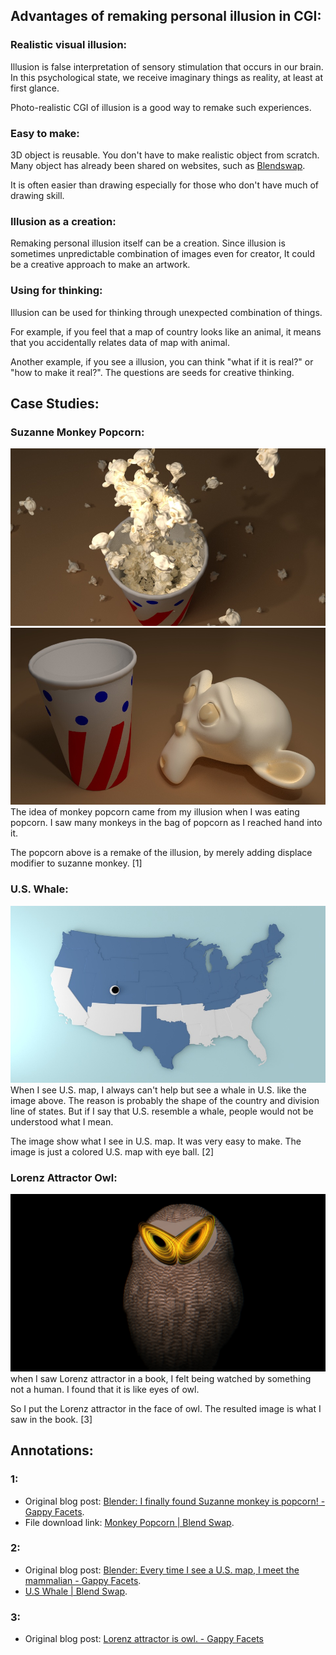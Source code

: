 ## Advantages of remaking personal illusion in CGI:

### Realistic visual illusion:

Illusion is false interpretation of sensory stimulation that occurs in our brain. In this psychological state, we receive imaginary things as reality, at least at first glance.

Photo-realistic CGI of illusion is a good way to remake such experiences.

### Easy to make:

3D object is reusable. You don't have to make realistic object from scratch. Many object has already been shared on websites, such as [Blendswap](http://www.blendswap.com/blends).

It is often easier than drawing especially for those who don't have much of drawing skill.

### Illusion as a creation:

Remaking personal illusion itself can be a creation. Since illusion is sometimes unpredictable combination of images even for creator, It could be a creative approach to make an artwork.

### Using for thinking:

Illusion can be used for thinking through unexpected combination of things.

For example, if you feel that a map of country looks like an animal, it means that you accidentally relates data of map with animal.

Another example, if you see a illusion, you can think "what if it is real?" or "how to make it real?". The questions are seeds for creative thinking.  

## Case Studies:

### Suzanne Monkey Popcorn:

[![monkey_popcorn3_setting1_orangetile1_2](/src/chapter_02/monkey_popcorn3_setting1_orangetile1_2.jpg)](http://gappyfacets.com/2014/11/30/blender-finally-found-suzanne-monkey-popcorn/monkey_popcorn3_setting1_orangetile1_2/) [![monkey_popcorn_model2](/src/chapter_02/monkey_popcorn_model2.jpg)](http://gappyfacets.com/2014/11/30/blender-finally-found-suzanne-monkey-popcorn/monkey_popcorn_model2/) The idea of monkey popcorn came from my illusion when I was eating popcorn. I saw many monkeys in the bag of popcorn as I reached hand into it.

The popcorn above is a remake of the illusion, by merely adding displace modifier to suzanne monkey. [1]  

### U.S. Whale:

[![map_us-whale1](/src/chapter_02/map_us-whale1.jpg)](http://gappyfacets.com/2015/04/22/blender-every-time-i-see-a-u-s-map-i-meet-the-mammalian/map_us-whale1/) When I see U.S. map, I always can't help but see a whale in U.S. like the image above. The reason is probably the shape of the country and division line of states. But if I say that U.S. resemble a whale, people would not be understood what I mean.

The image show what I see in U.S. map. It was very easy to make. The image is just a colored U.S. map with eye ball. [2]  

### Lorenz Attractor Owl:

[![math_lorenz_owl1_1](/src/chapter_02/math_lorenz_owl1_1.jpg)](http://gappyfacets.com/2016/03/30/idea-lorenz-attractor-owl/math_lorenz_owl1_1/) when I saw Lorenz attractor in a book, I felt being watched by something not a human. I found that it is like eyes of owl.

So I put the Lorenz attractor in the face of owl. The resulted image is what I saw in the book. [3]  

## Annotations:

### 1:

*   Original blog post: [Blender: I finally found Suzanne monkey is popcorn! - Gappy Facets](http://gappyfacets.com/2014/11/30/blender-finally-found-suzanne-monkey-popcorn/).
*   File download link: [Monkey Popcorn | Blend Swap](http://www.blendswap.com/blends/view/76655).

### 2:

*   Original blog post: [Blender: Every time I see a U.S. map, I meet the mammalian - Gappy Facets](http://gappyfacets.com/2015/04/22/blender-every-time-i-see-a-u-s-map-i-meet-the-mammalian/).
*   [U.S Whale | Blend Swap](http://www.blendswap.com/blends/view/80226).

### 3:

*   Original blog post: [Lorenz attractor is owl. - Gappy Facets](http://gappyfacets.com/2016/03/30/idea-lorenz-attractor-owl/)

